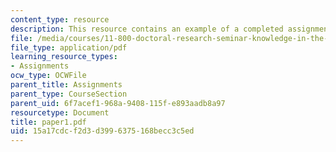 ```yaml
---
content_type: resource
description: This resource contains an example of a completed assignment.
file: /media/courses/11-800-doctoral-research-seminar-knowledge-in-the-public-arena-spring-2007/15a17cdcf2d3d3996375168becc3c5ed_paper1.pdf
file_type: application/pdf
learning_resource_types:
- Assignments
ocw_type: OCWFile
parent_title: Assignments
parent_type: CourseSection
parent_uid: 6f7acef1-968a-9408-115f-e893aadb8a97
resourcetype: Document
title: paper1.pdf
uid: 15a17cdc-f2d3-d399-6375-168becc3c5ed
---
```


